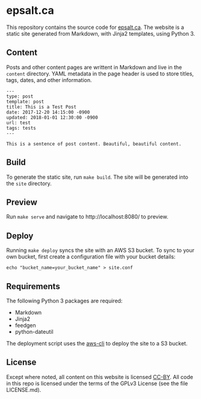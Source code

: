 # epsalt.ca
This repository contains the source code for [epsalt.ca][website]. The
website is a static site generated from Markdown, with Jinja2
templates, using Python 3.

## Content
Posts and other content pages are writtent in Markdown and live in the
`content` directory. YAML metadata in the page header is used to store
titles, tags, dates, and other information.

```
---
type: post
template: post
title: This is a Test Post
date: 2017-12-20 14:15:00 -0900
updated: 2018-01-01 12:30:00 -0900
url: test
tags: tests
---

This is a sentence of post content. Beautiful, beautiful content.
```

## Build
To generate the static site, run `make build`. The site will be
generated into the `site` directory.

## Preview
Run `make serve` and navigate to http://localhost:8080/ to preview.

## Deploy
Running `make deploy` syncs the site with an AWS S3 bucket. To sync to
your own bucket, first create a configuration file with your bucket
details:

```
echo "bucket_name=your_bucket_name" > site.conf
```

## Requirements
The following Python 3 packages are required:

- Markdown
- Jinja2
- feedgen
- python-dateutil

The deployment script uses the [aws-cli][aws] to deploy the site to a
S3 bucket.

## License

Except where noted, all content on this website is
licensed [CC-BY][cc-by]. All code in this repo is licensed under the
terms of the GPLv3 License (see the file LICENSE.md).

[website]: http://epsalt.ca
[aws]: https://aws.amazon.com/cli/
[cc-by]: https://creativecommons.org/licenses/by/4.0/
